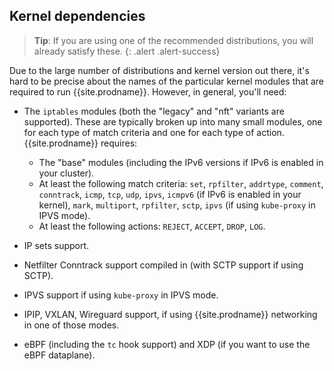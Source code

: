 ## Kernel dependencies

> **Tip**: If you are using one of the recommended distributions, you will already
> satisfy these. 
{: .alert .alert-success}

Due to the large number of distributions and kernel version out there, it's hard to be precise about the names of the particular kernel modules that are required to run {{site.prodname}}.  However, in general, you'll need:

- The `iptables` modules (both the "legacy" and "nft" variants are supported). These are typically broken up into many small modules, one for each type of match criteria and one for each type of action.  {{site.prodname}} requires:

  - The "base" modules (including the IPv6 versions if IPv6 is enabled in your cluster).
  - At least the following match criteria: `set`, `rpfilter`, `addrtype`, `comment`, `conntrack`, `icmp`, `tcp`, `udp`, `ipvs`, `icmpv6` (if IPv6 is enabled in your kernel), `mark`, `multiport`, `rpfilter`, `sctp`, `ipvs` (if using `kube-proxy` in IPVS mode).
  - At least the following actions: `REJECT`, `ACCEPT`, `DROP`, `LOG`.
 
- IP sets support.
- Netfilter Conntrack support compiled in (with SCTP support if using SCTP).
- IPVS support if using `kube-proxy` in IPVS mode.
- IPIP, VXLAN, Wireguard support, if using {{site.prodname}} networking in one of those modes.
- eBPF (including the `tc` hook support) and XDP (if you want to use the eBPF dataplane).
